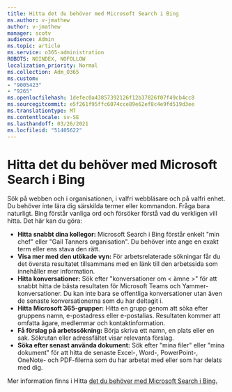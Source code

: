 ```yaml
---
title: Hitta det du behöver med Microsoft Search i Bing
ms.author: v-jmathew
author: v-jmathew
manager: scotv
audience: Admin
ms.topic: article
ms.service: o365-administration
ROBOTS: NOINDEX, NOFOLLOW
localization_priority: Normal
ms.collection: Adm_O365
ms.custom:
- "9005423"
- "9265"
ms.openlocfilehash: 1defec0a43857392126f12b37826f07f49cb4cc8
ms.sourcegitcommit: e5f261f95ffc6074cce89e62ef8c4e9fd519d3ee
ms.translationtype: MT
ms.contentlocale: sv-SE
ms.lasthandoff: 03/26/2021
ms.locfileid: "51405622"
---
```

# <a name="find-what-you-need-with-microsoft-search-in-bing"></a>Hitta det du behöver med Microsoft Search i Bing

Sök på webben och i organisationen, i valfri webbläsare och på valfri enhet. Du behöver inte lära dig särskilda termer eller kommandon. Fråga bara naturligt. Bing förstår vanliga ord och försöker förstå vad du verkligen vill hitta. Det här kan du göra:

- **Hitta snabbt dina kollegor:** Microsoft Search i Bing förstår enkelt "min chef" eller "Gail Tanners organisation". Du behöver inte ange en exakt term eller ens stava den rätt.
- **Visa mer med den utökade vyn:** För arbetsrelaterade sökningar får du det översta resultatet tillsammans med en länk till den arbetssida som innehåller mer information.
- **Hitta konversationer:** Sök efter "konversationer om < ämne >" för att snabbt hitta de bästa resultaten för Microsoft Teams och Yammer-konversationer. Du kan inte bara se offentliga konversationer utan även de senaste konversationerna som du har deltagit i.
- **Hitta Microsoft 365-grupper:** Hitta en grupp genom att söka efter gruppens namn, e-postadress eller e-postalias. Resultaten kommer att omfatta ägare, medlemmar och kontaktinformation.
- **Få förslag på arbetssökning:** Börja skriva ett namn, en plats eller en sak. Sökrutan eller adressfältet visar relevanta förslag.
- **Söka efter senast använda dokument:** Sök efter "mina filer" eller "mina dokument" för att hitta de senaste Excel-, Word-, PowerPoint-, OneNote- och PDF-filerna som du har arbetat med eller som har delats med dig.

Mer information finns i Hitta [det du behöver med Microsoft Search i Bing.](https://go.microsoft.com/fwlink/?linkid=2149027)
